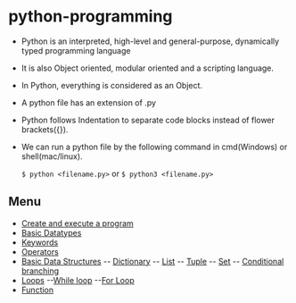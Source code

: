 # python-programming

* Python is an interpreted, high-level and general-purpose, dynamically typed programming language

* It is also Object oriented, modular oriented and a scripting language.

* In Python, everything is considered as an Object.

* A python file has an extension of .py

* Python follows Indentation to separate code blocks instead of flower brackets({}).

* We can run a python file by the following command in cmd(Windows) or shell(mac/linux).

    `$ python <filename.py>` or `$ python3 <filename.py>`

## Menu

 - [Create and execute a program](python.md#Create-and-execute-a-program)
 - [Basic Datatypes](python.md#Basic-Datatypes)
 - [Keywords](python.md#Keywords)
 - [Operators](python.md#Operators)
 - [Basic Data Structures](python.md#Basic-Data-Structures)
 -- [Dictionary](python.md#Dictionary)
 -- [List](python.md#List)
--  [Tuple](python.md#Tuple)
-- [Set](python.md#Set)
-- [Conditional branching](python.md#Conditional-branching)
 - [Loops](python.md#Loops)
 --[While loop](python.md#While-loop)
 --[For Loop](python.md#For-Loop)
- [Function](python.md#Function-definition)
 
